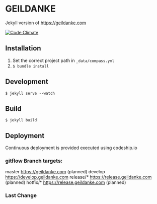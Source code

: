 <!--
@Author: Richard Brammer <richardbrammer>
@Date:   2015-06-16T01:29:41+02:00
@Email:  richard.brammer@geildanke.com
@Last modified by:   richardbrammer
@Last modified time: 2016-04-23T14:57:50+02:00
-->

# GEILDANKE
Jekyll version of https://geildanke.com

[![Code Climate](https://codeclimate.com/github/geildanke/GEILDANKE/badges/gpa.svg)](https://codeclimate.com/github/geildanke/GEILDANKE)

## Installation

1. Set the correct project path in `_data/compass.yml`
2. `$ bundle install`

## Development

`$ jekyll serve --watch`

## Build

`$ jekyll build`

## Deployment

Continuous deployment is provided executed using codeship.io

### gitflow Branch targets:

master      https://geildanke.com           (planned)
develop     https://develop.geildanke.com
release/*   https://release.geildanke.com   (planned)
hotfix/*    https://release.geildanke.com   (planned)

### Last Change
